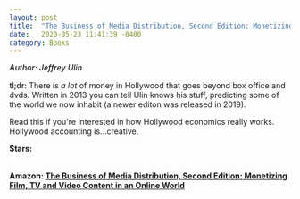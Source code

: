 ```yaml
---
layout: post
title:  "The Business of Media Distribution, Second Edition: Monetizing Film, TV and Video Content in an Online World"
date:   2020-05-23 11:41:39 -0400
category: Books
---
```

<link rel="stylesheet" href="https://cdnjs.cloudflare.com/ajax/libs/font-awesome/4.7.0/css/font-awesome.min.css">

<span style="font-weight:500;font-style:italic;"> Author: Jeffrey Ulin</span>

<div style="margin-top:15px;"></div>

<span style="font-weight:500;">tl;dr:</span> There is *a lot* of money in Hollywood that goes beyond box office and dvds. Written in 2013 you can tell Ulin knows his stuff, predicting some of the world we now inhabit (a newer editon was released in 2019). 

Read this if you're interested in how Hollywood economics really works. Hollywood accounting is...creative. 

<table>
	<tr><b>Stars: </b></tr>
	<tr>
		<span class="fa fa-star checked"></span>
		<span class="fa fa-star checked"></span>
		<span class="fa fa-star checked"></span>
		<span class="fa fa-star checked"></span>
		<span class="fa fa-star"></span>
	</tr>
</table>

**Amazon: [The Business of Media Distribution, Second Edition: Monetizing Film, TV and Video Content in an Online World](https://www.amazon.com/gp/product/0240824237/)**